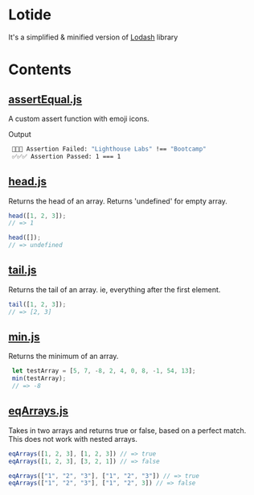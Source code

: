 # Lotide
It's a simplified & minified version of [Lodash](https://github.com/lodash/lodash) library 

# Contents
## [assertEqual.js](assertEqual.js)
 A custom assert function with emoji icons.

Output
 ```bash
  🛑🛑🛑 Assertion Failed: "Lighthouse Labs" !== "Bootcamp"
  ✅✅✅ Assertion Passed: 1 === 1
 ```
## [head.js](head.js)
 Returns the head of an array. Returns 'undefined' for empty array.
 
 ```javascript
head([1, 2, 3]);
// => 1
 
head([]);
// => undefined
 ```

 ## [tail.js](tail.js)
Returns the tail of an array. ie, everything after the first element.

 ```javascript
tail([1, 2, 3]);
// => [2, 3]
 
 ```
 ## [min.js](min.js)
 Returns the minimum of an array.

 ```javascript
  let testArray = [5, 7, -8, 2, 4, 0, 8, -1, 54, 13];
  min(testArray);
  // => -8
 ```

## [eqArrays.js](eqArrays.js)
Takes in two arrays and returns true or false, based on a perfect match. This does not work with nested arrays.

```javascript
eqArrays([1, 2, 3], [1, 2, 3]) // => true
eqArrays([1, 2, 3], [3, 2, 1]) // => false

eqArrays(["1", "2", "3"], ["1", "2", "3"]) // => true
eqArrays(["1", "2", "3"], ["1", "2", 3]) // => false
```